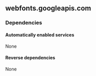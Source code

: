 ## webfonts.googleapis.com

### Dependencies

#### Automatically enabled services

None

#### Reverse dependencies

None
